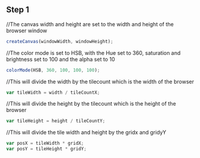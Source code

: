 ## Step 1 

//The canvas width and height are set to the width and height of the browser window

```js
createCanvas(windowWidth, windowHeight);
```

//The color mode is set to HSB, with the Hue set to 360, saturation and brightness
set to 100 and the alpha set to 10

```js
colorMode(HSB, 360, 100, 100, 100);
```

//This will divide the width by the tilecount which is the width of the browser

```js
var tileWidth = width / tileCountX;
```

//This will divide the height by the tilecount which is the height of the browser

```js
var tileHeight = height / tileCountY;
```

//This will divide the tile width and height by the gridx and gridyY

```js
var posX = tileWidth * gridX;
var posY = tileHeight * gridY;
```
